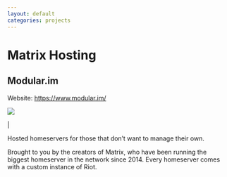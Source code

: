 ```yaml
---
layout: default
categories: projects
---
```


<style>
img {
    max-width: 800px;
    display: block;
}
</style>

# Matrix Hosting

## Modular.im

Website: <https://www.modular.im/>

![](/docs/projects/images/modular.svg)

|

Hosted homeservers for those that don’t want to manage their own.

Brought to you by the creators of Matrix, who have been running the biggest homeserver in the network since 2014. Every homeserver comes with a custom instance of Riot.
